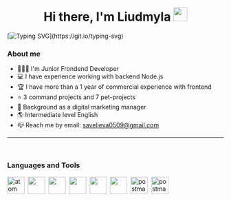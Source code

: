 <h1 align="center">Hi there, I'm Liudmyla
<img src="https://github.com/blackcater/blackcater/raw/main/images/Hi.gif" height="32"/></h1>

[![Typing SVG](https://readme-typing-svg.demolab.com?font=Fira+Code&weight=500&duration=4000&pause=1000&center=true&width=900&height=55&lines=Welcome+to+my+Profile!)](https://git.io/typing-svg)

### About me

- 👨🏼‍💻 I'm Junior Frondend Developer
- 💻 I have experience working with backend Node.js
- 🏆 I have more than a 1 year of commercial experience with frontend
- ⭐ 3 command projects and 7 pet-projects
- 📢 Background as a digital marketing manager
- 🌎 Intermediate level English
- 📪 Reach me by email: savelieva0509@gmail.com

---

<br />

### Languages and Tools

 <img src="https://cdn.jsdelivr.net/gh/devicons/devicon/icons/html5/html5-original-wordmark.svg" title="atom" width="40" height="40"/>&nbsp;
 <img src="https://cdn.jsdelivr.net/gh/devicons/devicon/icons/css3/css3-original-wordmark.svg" itle="atom" width="40" height="40"/>&nbsp;
 <img src="https://cdn.jsdelivr.net/gh/devicons/devicon/icons/sass/sass-original.svg" itle="atom" width="40" height="40"/>&nbsp;
 <img src="https://cdn.jsdelivr.net/gh/devicons/devicon/icons/javascript/javascript-plain.svg" itle="atom" width="40" height="40"/>&nbsp;
 <img src="https://cdn.jsdelivr.net/gh/devicons/devicon/icons/react/react-original.svg" itle="atom" width="40" height="40"/>&nbsp;
 <img src="https://cdn.jsdelivr.net/gh/devicons/devicon/icons/redux/redux-original.svg" itle="atom" width="40" height="40"/>&nbsp;
<img src="https://cdn.jsdelivr.net/gh/devicons/devicon/icons/nodejs/nodejs-original.svg" alt="postman" width="40" height="40"/>&nbsp;
 <img src="https://www.vectorlogo.zone/logos/getpostman/getpostman-icon.svg" alt="postman" width="40" height="40"/>&nbsp;



